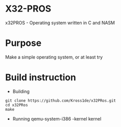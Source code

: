 # X32-PROS
x32PROS - Operating system written in C and NASM

# Purpose
Make a simple operating system, or at least try

# Build instruction
- Building
```
git clone https://github.com/Kross1de/x32PRos.git
cd x32PRos
make
```
- Running
qemu-system-i386 -kernel kernel
